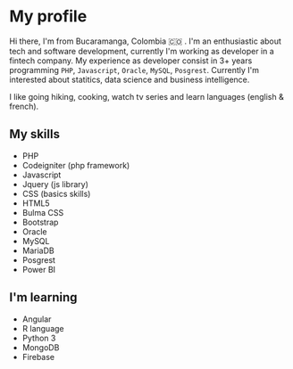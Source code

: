 #  My profile

Hi there, I'm from Bucaramanga, Colombia 🇨🇴 . I'm an enthusiastic about tech and software development, currently I'm working as developer in a fintech company.
My experience as developer consist in 3+ years programming ```PHP```, ```Javascript```, ```Oracle```, ```MySQL```, ```Posgrest```.
Currently I'm interested about statitics, data science and business intelligence. 

I like going hiking, cooking, watch tv series and learn languages (english & french).

## My skills

* PHP 
* Codeigniter (php framework)
* Javascript
* Jquery (js library)
* CSS (basics skills)
* HTML5
* Bulma CSS
* Bootstrap
* Oracle 
* MySQL
* MariaDB
* Posgrest
* Power BI

## I'm learning

* Angular
* R language
* Python 3
* MongoDB
* Firebase


<!--
**diecas88/diecas88** is a ✨ _special_ ✨ repository because its `README.md` (this file) appears on your GitHub profile.

Here are some ideas to get you started:

- 🔭 I’m currently working on ...
- 🌱 I’m currently learning ...
- 👯 I’m looking to collaborate on ...
- 🤔 I’m looking for help with ...
- 💬 Ask me about ...
- 📫 How to reach me: ...
- 😄 Pronouns: ...
- ⚡ Fun fact: ...
-->
